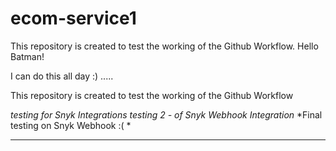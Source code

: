 # ecom-service1

This repository is created to test the working of the Github Workflow.
Hello Batman!

I can do this all day :)
.....

This repository is created to test the working of the Github Workflow

*testing for Snyk Integrations*
*testing 2 - of Snyk Webhook Integration*
*Final testing on Snyk Webhook :( *
*****

